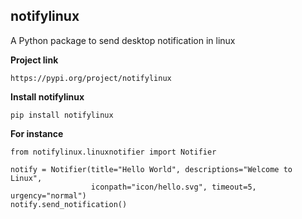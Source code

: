 ## notifylinux
A Python package to send desktop notification in linux

**Project link**

```
https://pypi.org/project/notifylinux
```

**Install notifylinux**

```
pip install notifylinux
```

**For instance**

```
from notifylinux.linuxnotifier import Notifier

notify = Notifier(title="Hello World", descriptions="Welcome to Linux",
                  iconpath="icon/hello.svg", timeout=5, urgency="normal")
notify.send_notification()


```
